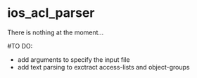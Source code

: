 # ios_acl_parser

There is nothing at the moment...

#TO DO:
* add arguments to specify the input file
* add text parsing to exctract access-lists and object-groups
